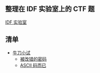 ## 整理在 IDF 实验室上的 CTF 题
[IDF 实验室](http://ctf.idf.cn/)

## 清单
* [牛刀小试](http://ctf.idf.cn/index.php?g=game&m=list&a=index&id=16)
    * [被改错的密码](http://ctf.idf.cn/index.php?g=game&m=article&a=index&id=29)
    * [ASCII 码而已](http://ctf.idf.cn/index.php?g=game&m=article&a=index&id=32)